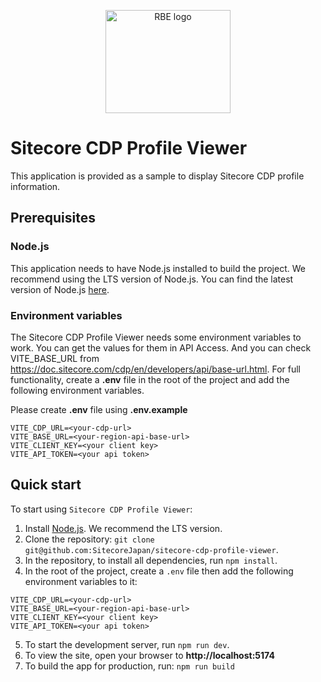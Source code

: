 <p align="center">
  <a href="https://www.sitecore.com/">
    <img src="https://wwwsitecorecom.azureedge.net/-/media/sitecoresite/images/global/logo/sitecore-logo.svg?la=es-ES&hash=89E5BCF25116F0D8B53F53F0E3D33A0E" alt="RBE logo" target="_blank" width="200" height="165">
  </a>
</p>

# Sitecore CDP Profile Viewer

This application is provided as a sample to display Sitecore CDP profile information.

## Prerequisites
### Node.js

This application needs to have Node.js installed to build the project. We recommend using the LTS version of Node.js. You can find the latest version of Node.js [here](https://nodejs.org/en/).

### Environment variables

The Sitecore CDP Profile Viewer needs some environment variables to work. You can get the values for them in API Access. And you can check VITE_BASE_URL from https://doc.sitecore.com/cdp/en/developers/api/base-url.html. For full functionality, create a **.env** file in the root of the project and add the following environment variables.

Please create **.env** file using **.env.example**

```
VITE_CDP_URL=<your-cdp-url>
VITE_BASE_URL=<your-region-api-base-url>
VITE_CLIENT_KEY=<your client key>
VITE_API_TOKEN=<your api token>
```

## Quick start

To start using `Sitecore CDP Profile Viewer`:
1. Install [Node.js](htts://nodejs.org/en/). We recommend the LTS version.
2. Clone the repository: `git clone git@github.com:SitecoreJapan/sitecore-cdp-profile-viewer`.
3. In the repository, to install all dependencies, run `npm install`.
4. In the root of the project, create a `.env` file then add the following environment variables to it:

```
VITE_CDP_URL=<your-cdp-url>
VITE_BASE_URL=<your-region-api-base-url>
VITE_CLIENT_KEY=<your client key>
VITE_API_TOKEN=<your api token>
```

5.  To start the development server, run `npm run dev`.
6.  To view the site, open your browser to **http://localhost:5174**
7.  To build the app for production, run: `npm run build`
